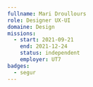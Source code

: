 ```yaml
---
fullname: Mari Droullours
role: Designer UX-UI 
domaine: Design
missions:
  - start: 2021-09-21
    end: 2021-12-24
    status: independent
    employer: UT7
badges:
  - segur
---
```


